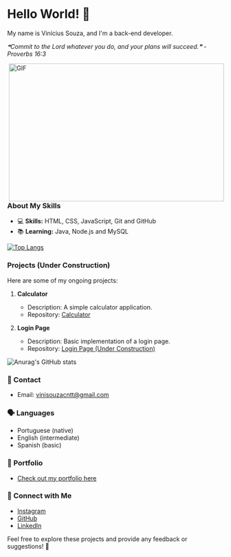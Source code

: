 # Hello World! 👋

My name is Vinícius Souza, and I'm a back-end developer.

<!--STARTS_HERE_QUOTE_README-->
<i>❝Commit to the Lord whatever you do, and your plans will succeed.❞ - Proverbs 16:3</i>
<!--ENDS_HERE_QUOTE_README-->

<img align="right" alt="GIF" src="https://media.giphy.com/media/qgQUggAC3Pfv687qPC/giphy.gif" width="500" height="320" />

### About My Skills
- 💻 **Skills:** HTML, CSS, JavaScript, Git and GitHub
- 📚 **Learning:** Java, Node.js and MySQL

[![Top Langs](https://github-readme-stats.vercel.app/api/top-langs/?username=souzaeu&layout=compact&theme=dark)](https://github-readme-stats.vercel.app/api/top-langs/?username=souzaeu&layout=compact&theme=dark)

### Projects (Under Construction)
Here are some of my ongoing projects:

1. **Calculator**
   - Description: A simple calculator application.
   - Repository: [Calculator](https://github.com/SouzaEu/calculadora)

2. **Login Page**
   - Description: Basic implementation of a login page.
   - Repository: [Login Page (Under Construction)](https://github.com/SouzaEu/login-page)



![Anurag's GitHub stats](https://github-readme-stats.vercel.app/api?username=souzaeu&show_icons=true&theme=transparent)

### 📱 Contact
- Email: vinisouzacntt@gmail.com

### 🗣 Languages
- Portuguese (native)
- English (intermediate)
- Spanish (basic)

### 📂 Portfolio
- [Check out my portfolio here](https://portifolio-souzavw.vercel.app/)

### 📱 Connect with Me
- [Instagram](https://www.instagram.com/vsouza.eu/)
- [GitHub](https://github.com/SouzaEu)
- [LinkedIn](https://www.linkedin.com/in/vin%C3%ADcius-souza-devjr/)

Feel free to explore these projects and provide any feedback or suggestions! 🚀
